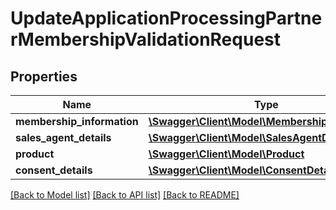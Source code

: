 # UpdateApplicationProcessingPartnerMembershipValidationRequest

## Properties
Name | Type | Description | Notes
------------ | ------------- | ------------- | -------------
**membership_information** | [**\Swagger\Client\Model\MembershipInformation**](MembershipInformation.md) |  | [optional] 
**sales_agent_details** | [**\Swagger\Client\Model\SalesAgentDetails**](SalesAgentDetails.md) |  | [optional] 
**product** | [**\Swagger\Client\Model\Product**](Product.md) |  | [optional] 
**consent_details** | [**\Swagger\Client\Model\ConsentDetails[]**](ConsentDetails.md) |  | [optional] 

[[Back to Model list]](../../README.md#documentation-for-models) [[Back to API list]](../../README.md#documentation-for-api-endpoints) [[Back to README]](../../README.md)

